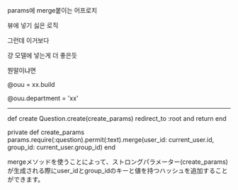 params에 merge붙이는 어프로치


뷰에 넣기 싫은 로직

그런데 이거보다


걍 모델에 넣는게 더 좋은듯

뭔말이냐면

@ouu = xx.build

@ouu.department = 'xx'

---------

def create
Question.create(create_params)
redirect_to :root and return
end

private
def create_params
params.require(:question).permit(:text).merge(user_id: current_user.id, group_id: current_user.group_id)
end

mergeメソッドを使うことによって、ストロングパラメーター(create_params)が生成される際にuser_idとgroup_idのキーと値を持つハッシュを追加することができます。